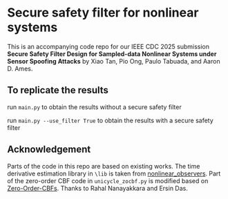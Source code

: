 # Secure safety filter for nonlinear systems
This is an accompanying code repo for our IEEE CDC 2025 submission **Secure Safety Filter Design for Sampled-data Nonlinear Systems under Sensor Spoofing Attacks** by Xiao Tan, Pio Ong, Paulo Tabuada, and Aaron D. Ames.

## To replicate the results
run `main.py` to obtain the results without a secure safety filter

run `main.py --use_filter True` to obtain the results with a secure safety filter

## Acknowledgement
Parts of the code in this repo are based on existing works. The time derivative estimation library in `\lib` is taken from [nonlinear_observers](https://github.com/rahalnanayakkara/nonlinear_observers). Part of the zero-order CBF code in `unicycle_zocbf.py` is modified based on [Zero-Order-CBFs](https://github.com/ersindas/Zero-order-CBFs). Thanks to Rahal Nanayakkara and Ersin Das.